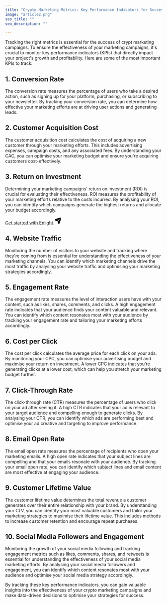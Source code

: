```yaml
---
title: "Crypto Marketing Metrics: Key Performance Indicators for Success"
image: "article2.png"
seo_title: ""
seo_description: ""

---
```


Tracking the right metrics is essential for the success of crypt marketing campaigns. To ensure the effectiveness of your marketing campaigns, it's crucial to monitor key performance indicators (KPIs) that directly impact your project's growth and profitability. Here are some of the most important KPIs to track:

## 1. Conversion Rate

The conversion rate measures the percentage of users who take a desired action, such as signing up for your platform, purchasing, or subscribing to your newsletter. By tracking your conversion rate, you can determine how effective your marketing efforts are at driving user actions and generating leads.

## 2. Customer Acquisition Cost 

The customer acquisition cost calculates the cost of acquiring a new customer through your marketing efforts. This includes advertising expenses, campaign costs, and any associated fees. By understanding your CAC, you can optimise your marketing budget and ensure you're acquiring customers cost-effectively.

## 3. Return on Investment 

Determining your marketing campaigns' return on investment (ROI) is crucial for evaluating their effectiveness. ROI measures the profitability of your marketing efforts relative to the costs incurred. By analysing your ROI, you can identify which campaigns generate the highest returns and allocate your budget accordingly.

<a href="/get-started" class="main-button">
    <span>
    Get started with Enlight
    </span>
    <svg
      xmlns="http://www.w3.org/2000/svg"
      width="24"
      height="24"
      viewBox="0 0 24 24"
      fill="none"
    ><path
        d="M18.636 15.6699L20.352 10.5199C21.852 6.02194 22.602 3.77294 21.414 2.58594C20.227 1.39894 17.978 2.14794 13.479 3.64794L8.32997 5.36394C4.69997 6.57394 2.88497 7.17994 2.36997 8.06694C2.12908 8.48152 2.0022 8.95246 2.0022 9.43194C2.0022 9.91142 2.12908 10.3824 2.36997 10.7969C2.88497 11.6849 4.69997 12.2899 8.32997 13.5009C8.77997 13.6509 9.28697 13.5429 9.62397 13.2099L15.13 7.75494C15.2023 7.67634 15.2899 7.61324 15.3874 7.56945C15.4848 7.52566 15.5901 7.5021 15.697 7.50019C15.8038 7.49827 15.9099 7.51805 16.0089 7.55831C16.1078 7.59858 16.1976 7.6585 16.2727 7.73446C16.3479 7.81041 16.4068 7.90082 16.446 8.00021C16.4852 8.0996 16.5039 8.20591 16.5008 8.31271C16.4977 8.41951 16.473 8.52457 16.4282 8.62156C16.3834 8.71854 16.3193 8.80542 16.24 8.87694L10.824 14.2429C10.6433 14.4276 10.5174 14.6587 10.4602 14.9106C10.403 15.1625 10.4168 15.4254 10.5 15.6699C11.71 19.2999 12.316 21.1159 13.203 21.6319C13.6178 21.8727 14.0889 21.9995 14.5685 21.9995C15.0481 21.9995 15.5192 21.8727 15.934 21.6319C16.821 21.1159 17.425 19.3009 18.636 15.6699Z"
        fill="#0F0F0F"
      /></svg>
</a>

## 4. Website Traffic

Monitoring the number of visitors to your website and tracking where they're coming from is essential for understanding the effectiveness of your marketing channels. You can identify which marketing channels drive the most traffic by analysing your website traffic and optimising your marketing strategies accordingly.

## 5. Engagement Rate

The engagement rate measures the level of interaction users have with your content, such as likes, shares, comments, and clicks. A high engagement rate indicates that your audience finds your content valuable and relevant. You can identify which content resonates most with your audience by tracking your engagement rate and tailoring your marketing efforts accordingly.

## 6. Cost per Click 

The cost per click calculates the average price for each click on your ads. By monitoring your CPC, you can optimise your advertising budget and maximise your return on investment. A lower CPC indicates that you're generating clicks at a lower cost, which can help you stretch your marketing budget further.

## 7. Click-Through Rate 

The click-through rate (CTR) measures the percentage of users who click on your ad after seeing it. A high CTR indicates that your ad is relevant to your target audience and compelling enough to generate clicks. By analysing your CTR, you can identify which ads are performing best and optimise your ad creative and targeting to improve performance.

## 8. Email Open Rate

The email open rate measures the percentage of recipients who open your marketing emails. A high open rate indicates that your subject lines are compelling and that your emails resonate with your audience. By tracking your email open rate, you can identify which subject lines and email content are most effective at engaging your audience.

## 9. Customer Lifetime Value 

The customer lifetime value determines the total revenue a customer generates over their entire relationship with your brand. By understanding your CLV, you can identify your most valuable customers and tailor your marketing strategies to maximise their lifetime value. This includes methods to increase customer retention and encourage repeat purchases.

## 10. Social Media Followers and Engagement

Monitoring the growth of your social media following and tracking engagement metrics such as likes, comments, shares, and retweets is essential for understanding the effectiveness of your social media marketing efforts. By analysing your social media followers and engagement, you can identify which content resonates most with your audience and optimise your social media strategy accordingly.

By tracking these key performance indicators, you can gain valuable insights into the effectiveness of your crypto marketing campaigns and make data-driven decisions to optimise your strategies for success.
